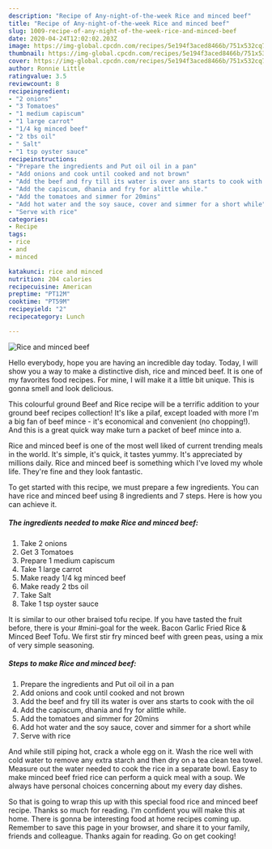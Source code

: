 ```yaml
---
description: "Recipe of Any-night-of-the-week Rice and minced beef"
title: "Recipe of Any-night-of-the-week Rice and minced beef"
slug: 1009-recipe-of-any-night-of-the-week-rice-and-minced-beef
date: 2020-04-24T12:02:02.203Z
image: https://img-global.cpcdn.com/recipes/5e194f3aced8466b/751x532cq70/rice-and-minced-beef-recipe-main-photo.jpg
thumbnail: https://img-global.cpcdn.com/recipes/5e194f3aced8466b/751x532cq70/rice-and-minced-beef-recipe-main-photo.jpg
cover: https://img-global.cpcdn.com/recipes/5e194f3aced8466b/751x532cq70/rice-and-minced-beef-recipe-main-photo.jpg
author: Ronnie Little
ratingvalue: 3.5
reviewcount: 8
recipeingredient:
- "2 onions"
- "3 Tomatoes"
- "1 medium capiscum"
- "1 large carrot"
- "1/4 kg minced beef"
- "2 tbs oil"
- " Salt"
- "1 tsp oyster sauce"
recipeinstructions:
- "Prepare the ingredients and Put oil oil in a pan"
- "Add onions and cook until cooked and not brown"
- "Add the beef and fry till its water is over ans starts to cook with the oil"
- "Add the capiscum, dhania and fry for alittle while."
- "Add the tomatoes and simmer for 20mins"
- "Add hot water and the soy sauce, cover and simmer for a short while"
- "Serve with rice"
categories:
- Recipe
tags:
- rice
- and
- minced

katakunci: rice and minced 
nutrition: 204 calories
recipecuisine: American
preptime: "PT12M"
cooktime: "PT59M"
recipeyield: "2"
recipecategory: Lunch

---
```



![Rice and minced beef](https://img-global.cpcdn.com/recipes/5e194f3aced8466b/751x532cq70/rice-and-minced-beef-recipe-main-photo.jpg)

Hello everybody, hope you are having an incredible day today. Today, I will show you a way to make a distinctive dish, rice and minced beef. It is one of my favorites food recipes. For mine, I will make it a little bit unique. This is gonna smell and look delicious.

This colourful ground Beef and Rice recipe will be a terrific addition to your ground beef recipes collection! It&#39;s like a pilaf, except loaded with more I&#39;m a big fan of beef mince - it&#39;s economical and convenient (no chopping!). And this is a great quick way make turn a packet of beef mince into a.

Rice and minced beef is one of the most well liked of current trending meals in the world. It's simple, it's quick, it tastes yummy. It's appreciated by millions daily. Rice and minced beef is something which I've loved my whole life. They're fine and they look fantastic.


To get started with this recipe, we must prepare a few ingredients. You can have rice and minced beef using 8 ingredients and 7 steps. Here is how you can achieve it.

<!--inarticleads1-->

##### The ingredients needed to make Rice and minced beef:

1. Take 2 onions
1. Get 3 Tomatoes
1. Prepare 1 medium capiscum
1. Take 1 large carrot
1. Make ready 1/4 kg minced beef
1. Make ready 2 tbs oil
1. Take  Salt
1. Take 1 tsp oyster sauce


It is similar to our other braised tofu recipe. If you have tasted the fruit before, there is your #mini-goal for the week. Bacon Garlic Fried Rice &amp; Minced Beef Tofu. We first stir fry minced beef with green peas, using a mix of very simple seasoning. 

<!--inarticleads2-->

##### Steps to make Rice and minced beef:

1. Prepare the ingredients and Put oil oil in a pan
1. Add onions and cook until cooked and not brown
1. Add the beef and fry till its water is over ans starts to cook with the oil
1. Add the capiscum, dhania and fry for alittle while.
1. Add the tomatoes and simmer for 20mins
1. Add hot water and the soy sauce, cover and simmer for a short while
1. Serve with rice


And while still piping hot, crack a whole egg on it. Wash the rice well with cold water to remove any extra starch and then dry on a tea clean tea towel. Measure out the water needed to cook the rice in a separate bowl. Easy to make minced beef fried rice can perform a quick meal with a soup. We always have personal choices concerning about my every day dishes. 

So that is going to wrap this up with this special food rice and minced beef recipe. Thanks so much for reading. I'm confident you will make this at home. There is gonna be interesting food at home recipes coming up. Remember to save this page in your browser, and share it to your family, friends and colleague. Thanks again for reading. Go on get cooking!
